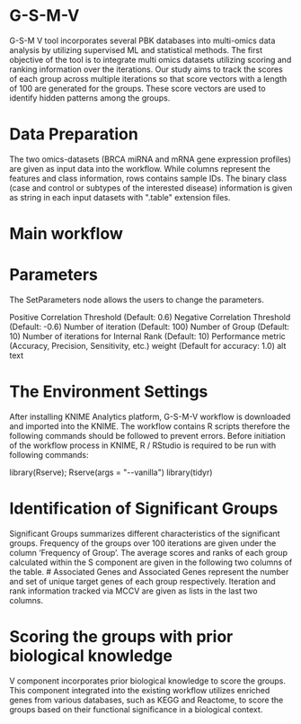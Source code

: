 # G-S-M-V

G-S-M V tool incorporates several PBK databases into multi-omics data analysis by utilizing supervised ML and statistical methods. The first objective of the tool is to integrate multi omics datasets utilizing scoring and ranking information over the iterations. Our study aims to track the scores of each group across multiple iterations so that score vectors with a length of 100 are generated for the groups. These score vectors are used to identify hidden patterns among the groups.

# Data Preparation
The two omics-datasets (BRCA miRNA and mRNA gene expression profiles) are given as input data into the workflow. While columns represent the features and class information, rows contains sample IDs. The binary class (case and control or subtypes of the interested disease) information is given as string in each input datasets with ".table" extension files.

# Main workflow

# Parameters
The SetParameters node allows the users to change the parameters.

Positive Correlation Threshold (Default: 0.6)
Negative Correlation Threshold (Default: -0.6)
Number of iteration (Default: 100)
Number of Group (Default: 10)
Number of iterations for Internal Rank (Default: 10)
Performance metric (Accuracy, Precision, Sensitivity, etc.) weight (Default for accuracy: 1.0)
alt text

# The Environment Settings
After installing KNIME Analytics platform, G-S-M-V workflow is downloaded and imported into the KNIME. The workflow contains R scripts therefore the following commands should be followed to prevent errors. Before initiation of the workflow process in KNIME, R / RStudio is required to be run with following commands:

library(Rserve); Rserve(args = "--vanilla") library(tidyr)

# Identification of Significant Groups

Significant Groups summarizes different characteristics of the significant groups. Frequency of the groups over 100 iterations are given under the column ‘Frequency of Group’. The average scores and ranks of each group calculated within the S component are given in the following two columns of the table. # Associated Genes and Associated Genes represent the number and set of unique target genes of each group respectively. Iteration and rank information tracked via MCCV are given as lists in the last two columns.

# Scoring the groups with prior biological knowledge

V component incorporates prior biological knowledge to score the groups. This component integrated into the existing workflow utilizes enriched genes from various databases, such as KEGG and Reactome, to score the groups based on their functional significance in a biological context.
